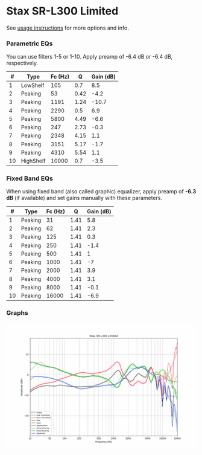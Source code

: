 # Stax SR-L300 Limited
See [usage instructions](https://github.com/jaakkopasanen/AutoEq#usage) for more options and info.

### Parametric EQs
You can use filters 1-5 or 1-10. Apply preamp of -6.4 dB or -6.4 dB, respectively.

|   # | Type      |   Fc (Hz) |    Q |   Gain (dB) |
|-----|-----------|-----------|------|-------------|
|   1 | LowShelf  |       105 | 0.7  |         8.5 |
|   2 | Peaking   |        53 | 0.42 |        -4.2 |
|   3 | Peaking   |      1191 | 1.24 |       -10.7 |
|   4 | Peaking   |      2290 | 0.5  |         6.9 |
|   5 | Peaking   |      5800 | 4.49 |        -6.6 |
|   6 | Peaking   |       247 | 2.73 |        -0.3 |
|   7 | Peaking   |      2348 | 4.15 |         1.1 |
|   8 | Peaking   |      3151 | 5.17 |        -1.7 |
|   9 | Peaking   |      4310 | 5.54 |         1.1 |
|  10 | HighShelf |     10000 | 0.7  |        -3.5 |

### Fixed Band EQs
When using fixed band (also called graphic) equalizer, apply preamp of **-6.3 dB** (if available) and set gains manually with these parameters.

|   # | Type    |   Fc (Hz) |    Q |   Gain (dB) |
|-----|---------|-----------|------|-------------|
|   1 | Peaking |        31 | 1.41 |         5.8 |
|   2 | Peaking |        62 | 1.41 |         2.3 |
|   3 | Peaking |       125 | 1.41 |         0.3 |
|   4 | Peaking |       250 | 1.41 |        -1.4 |
|   5 | Peaking |       500 | 1.41 |         1   |
|   6 | Peaking |      1000 | 1.41 |        -7   |
|   7 | Peaking |      2000 | 1.41 |         3.9 |
|   8 | Peaking |      4000 | 1.41 |         3.1 |
|   9 | Peaking |      8000 | 1.41 |        -0.1 |
|  10 | Peaking |     16000 | 1.41 |        -6.9 |

### Graphs
![](./Stax%20SR-L300%20Limited.png)
